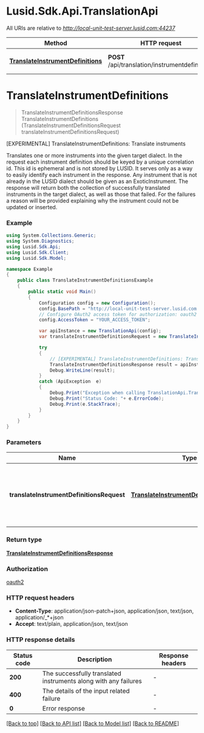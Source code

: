 # Lusid.Sdk.Api.TranslationApi

All URIs are relative to *http://local-unit-test-server.lusid.com:44237*

Method | HTTP request | Description
------------- | ------------- | -------------
[**TranslateInstrumentDefinitions**](TranslationApi.md#translateinstrumentdefinitions) | **POST** /api/translation/instrumentdefinitions | [EXPERIMENTAL] TranslateInstrumentDefinitions: Translate instruments


<a name="translateinstrumentdefinitions"></a>
# **TranslateInstrumentDefinitions**
> TranslateInstrumentDefinitionsResponse TranslateInstrumentDefinitions (TranslateInstrumentDefinitionsRequest translateInstrumentDefinitionsRequest)

[EXPERIMENTAL] TranslateInstrumentDefinitions: Translate instruments

Translates one or more instruments into the given target dialect.                In the request each instrument definition should be keyed by a unique correlation id. This id is ephemeral  and is not stored by LUSID. It serves only as a way to easily identify each instrument in the response.                Any instrument that is not already in the LUSID dialect should be given as an ExoticInstrument.                The response will return both the collection of successfully translated instruments in the target dialect,  as well as those that failed.  For the failures a reason will be provided explaining why the instrument could not be updated or inserted.

### Example
```csharp
using System.Collections.Generic;
using System.Diagnostics;
using Lusid.Sdk.Api;
using Lusid.Sdk.Client;
using Lusid.Sdk.Model;

namespace Example
{
    public class TranslateInstrumentDefinitionsExample
    {
        public static void Main()
        {
            Configuration config = new Configuration();
            config.BasePath = "http://local-unit-test-server.lusid.com:44237";
            // Configure OAuth2 access token for authorization: oauth2
            config.AccessToken = "YOUR_ACCESS_TOKEN";

            var apiInstance = new TranslationApi(config);
            var translateInstrumentDefinitionsRequest = new TranslateInstrumentDefinitionsRequest(); // TranslateInstrumentDefinitionsRequest | The definitions of the instruments to translate along with the target dialect.

            try
            {
                // [EXPERIMENTAL] TranslateInstrumentDefinitions: Translate instruments
                TranslateInstrumentDefinitionsResponse result = apiInstance.TranslateInstrumentDefinitions(translateInstrumentDefinitionsRequest);
                Debug.WriteLine(result);
            }
            catch (ApiException  e)
            {
                Debug.Print("Exception when calling TranslationApi.TranslateInstrumentDefinitions: " + e.Message );
                Debug.Print("Status Code: "+ e.ErrorCode);
                Debug.Print(e.StackTrace);
            }
        }
    }
}
```

### Parameters

Name | Type | Description  | Notes
------------- | ------------- | ------------- | -------------
 **translateInstrumentDefinitionsRequest** | [**TranslateInstrumentDefinitionsRequest**](TranslateInstrumentDefinitionsRequest.md)| The definitions of the instruments to translate along with the target dialect. | 

### Return type

[**TranslateInstrumentDefinitionsResponse**](TranslateInstrumentDefinitionsResponse.md)

### Authorization

[oauth2](../README.md#oauth2)

### HTTP request headers

 - **Content-Type**: application/json-patch+json, application/json, text/json, application/_*+json
 - **Accept**: text/plain, application/json, text/json


### HTTP response details
| Status code | Description | Response headers |
|-------------|-------------|------------------|
| **200** | The successfully translated instruments along with any failures |  -  |
| **400** | The details of the input related failure |  -  |
| **0** | Error response |  -  |

[[Back to top]](#) [[Back to API list]](../README.md#documentation-for-api-endpoints) [[Back to Model list]](../README.md#documentation-for-models) [[Back to README]](../README.md)

